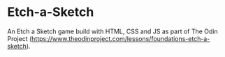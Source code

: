 # Etch-a-Sketch

An Etch a Sketch game build with HTML, CSS and JS as part of The Odin Project (https://www.theodinproject.com/lessons/foundations-etch-a-sketch).

